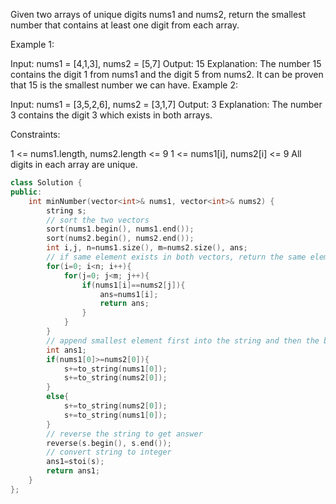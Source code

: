 Given two arrays of unique digits nums1 and nums2, return the smallest number that contains at least one digit from each array.
 

Example 1:

Input: nums1 = [4,1,3], nums2 = [5,7]
Output: 15
Explanation: The number 15 contains the digit 1 from nums1 and the digit 5 from nums2. It can be proven that 15 is the smallest number we can have.
Example 2:

Input: nums1 = [3,5,2,6], nums2 = [3,1,7]
Output: 3
Explanation: The number 3 contains the digit 3 which exists in both arrays.
 

Constraints:

1 <= nums1.length, nums2.length <= 9
1 <= nums1[i], nums2[i] <= 9
All digits in each array are unique.


```cpp
class Solution {
public:
    int minNumber(vector<int>& nums1, vector<int>& nums2) {
        string s;
        // sort the two vectors
        sort(nums1.begin(), nums1.end());
        sort(nums2.begin(), nums2.end());
        int i,j, n=nums1.size(), m=nums2.size(), ans;
        // if same element exists in both vectors, return the same element as answer
        for(i=0; i<n; i++){
            for(j=0; j<m; j++){
                if(nums1[i]==nums2[j]){
                    ans=nums1[i];
                    return ans;
                }
            }
        }
        // append smallest element first into the string and then the bigger element of the two vectors
        int ans1;
        if(nums1[0]>=nums2[0]){
            s+=to_string(nums1[0]);
            s+=to_string(nums2[0]);
        }
        else{
            s+=to_string(nums2[0]);
            s+=to_string(nums1[0]);
        }
        // reverse the string to get answer
        reverse(s.begin(), s.end());
        // convert string to integer
        ans1=stoi(s);
        return ans1;
    }
};
```
